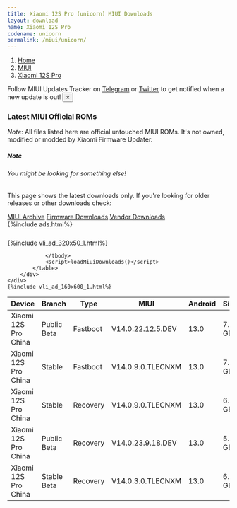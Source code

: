 ```yaml
---
title: Xiaomi 12S Pro (unicorn) MIUI Downloads
layout: download
name: Xiaomi 12S Pro
codename: unicorn
permalink: /miui/unicorn/
---
```

<nav aria-label="breadcrumb">
    <ol class="breadcrumb">
        <li class="breadcrumb-item"><a href="/">Home</a></li>
        <li class="breadcrumb-item"><a href="/miui/">MIUI</a></li>
        <li class="breadcrumb-item active" aria-current="page"><a href="/miui/unicorn/">Xiaomi 12S Pro</a></li>
    </ol>
</nav>
<div class="alert alert-primary alert-dismissible fade show" role="alert">
    Follow MIUI Updates Tracker on <a href="https://t.me/MIUIUpdatesTracker" class="alert-link">Telegram</a>
     or <a href="https://twitter.com/MiFwUpdater" class="alert-link">Twitter</a> to get notified when a new update is out!
    <button type="button" class="close" data-dismiss="alert" aria-label="Close">
        <span aria-hidden="true">&times;</span>
    </button>
</div>

### Latest MIUI Official ROMs
*Note*: All files listed here are official untouched MIUI ROMs. It's not owned, modified or modded by Xiaomi Firmware Updater.
<div class="card">
  <div class="card-body">
    <h5 class="card-title">Note</h5>
    <h6 class="card-subtitle mb-2 text-muted">You might be looking for something else!</h6>
    <p class="card-text">This page shows the latest downloads only.
     If you're looking for older releases or other downloads check:</p>
    <a href="/archive/miui/unicorn/" class="card-link">MIUI Archive</a>
    <a href="/firmware/unicorn/" class="card-link">Firmware Downloads</a>
    <a href="/vendor/unicorn/" class="card-link">Vendor Downloads</a>
  </div>
</div>
{%include ads.html%}
<div class="row justify-content-center">
    <div class="col-10">
        <div class="table-responsive-md" style="margin-top: 25px;">
            {%include vli_ad_320x50_1.html%}
            <table id="miui" class="display dt-responsive nowrap compact table table-striped table-hover table-sm">
                <thead class="thead-dark">
                    <tr>
                        <th data-ref="device">Device</th>
                        <th data-ref="branch">Branch</th>
                        <th data-ref="type">Type</th>
                        <th data-ref="miui">MIUI</th>
                        <th data-ref="android">Android</th>
                        <th data-ref="size">Size</th>
                        <th data-ref="size">Date</th>
                        <th data-ref="link">Link</th>
                    </tr>
                </thead>
                <tbody>
                <tr><td>Xiaomi 12S Pro China</td><td>Public Beta</td><td>Fastboot</td><td>V14.0.22.12.5.DEV</td><td>13.0</td><td>7.7 GB</td><td>2022-12-05</td><td><a href="/miui/unicorn/public beta/V14.0.22.12.5.DEV/">Download</a></td></tr>
<tr><td>Xiaomi 12S Pro China</td><td>Stable</td><td>Fastboot</td><td>V14.0.9.0.TLECNXM</td><td>13.0</td><td>7.6 GB</td><td>2023-06-09</td><td><a href="/miui/unicorn/stable/V14.0.9.0.TLECNXM/">Download</a></td></tr>
<tr><td>Xiaomi 12S Pro China</td><td>Stable</td><td>Recovery</td><td>V14.0.9.0.TLECNXM</td><td>13.0</td><td>6.0 GB</td><td>2023-07-07</td><td><a href="/miui/unicorn/stable/V14.0.9.0.TLECNXM/">Download</a></td></tr>
<tr><td>Xiaomi 12S Pro China</td><td>Public Beta</td><td>Recovery</td><td>V14.0.23.9.18.DEV</td><td>13.0</td><td>5.8 GB</td><td>2023-09-22</td><td><a href="/miui/unicorn/public beta/V14.0.23.9.18.DEV/">Download</a></td></tr>
<tr><td>Xiaomi 12S Pro China</td><td>Stable Beta</td><td>Recovery</td><td>V14.0.3.0.TLECNXM</td><td>13.0</td><td>6.0 GB</td><td>2022-12-28</td><td><a href="/miui/unicorn/stable beta/V14.0.3.0.TLECNXM/">Download</a></td></tr>

                </tbody>
                <script>loadMiuiDownloads()</script>
            </table>
        </div>
    </div>
    {%include vli_ad_160x600_1.html%}
</div>

